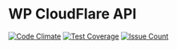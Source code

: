 # WP CloudFlare API

[![Code Climate](https://codeclimate.com/repos/57b4ce37b30ae0007e001123/badges/b0802f55e46e14d63f63/gpa.svg)](https://codeclimate.com/repos/57b4ce37b30ae0007e001123/feed)
[![Test Coverage](https://codeclimate.com/repos/57b4ce37b30ae0007e001123/badges/b0802f55e46e14d63f63/coverage.svg)](https://codeclimate.com/repos/57b4ce37b30ae0007e001123/coverage)
[![Issue Count](https://codeclimate.com/repos/57b4ce37b30ae0007e001123/badges/b0802f55e46e14d63f63/issue_count.svg)](https://codeclimate.com/repos/57b4ce37b30ae0007e001123/feed)
